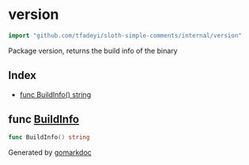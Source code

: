 <!-- Code generated by gomarkdoc. DO NOT EDIT -->

# version

```go
import "github.com/tfadeyi/sloth-simple-comments/internal/version"
```

Package version, returns the build info of the binary

## Index

- [func BuildInfo() string](<#func-buildinfo>)


## func [BuildInfo](<https://github.com/tfadeyi/sloth-simple-comments/blob/main/internal/version/version.go#L12>)

```go
func BuildInfo() string
```



Generated by [gomarkdoc](<https://github.com/princjef/gomarkdoc>)
